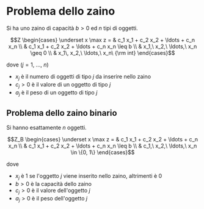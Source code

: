 # Problema dello zaino

Si ha uno zaino di capacità $b > 0$ ed $n$ tipi di oggetti.

$$Z \begin{cases}
\underset x \max z = & c_1 x_1 + c_2 x_2 + \ldots + c_n x_n \\
& c_1 x_1 + c_2 x_2 + \ldots + c_n x_n \leq b \\
& x_1,\ x_2,\ \ldots,\ x_n \geq 0 \\
& x_1\, x_2,\ \ldots,\ x_n\ {\rm int}
\end{cases}$$

dove ($j=1,\ \ldots,\ n$)
- $x_j$ è il numero di oggetti di tipo $j$ da inserire nello zaino
- $c_j > 0$ è il valore di un oggetto di tipo $j$
- $a_j$ è il peso di un oggetto di tipo $j$

## Problema dello zaino binario

Si hanno esattamente $n$ oggetti.

$$Z_B \begin{cases}
\underset x \max z = & c_1 x_1 + c_2 x_2 + \ldots + c_n x_n \\
& c_1 x_1 + c_2 x_2 + \ldots + c_n x_n \leq b \\
& c_1,\ x_2,\ \ldots,\ x_n \in \{0, 1\}
\end{cases}$$

dove
- $x_j$ è $1$ se l'oggetto $j$ viene inserito nello zaino, altrimenti è $0$
- $b > 0$ è la capacità dello zaino
- $c_j > 0$ è il valore dell'oggetto $j$
- $a_j > 0$ è il peso dell'oggetto $j$